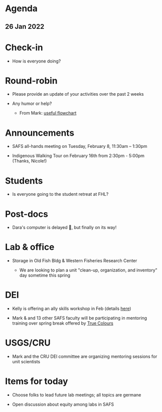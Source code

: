 # Agenda

## 26 Jan 2022


# Check-in

* How is everyone doing?


# Round-robin

* Please provide an update of your activities over the past 2 weeks

* Any humor or help?
    * From Mark: [useful flowchart](https://twitter.com/social_brains/status/1485483019087454209)


# Announcements

* SAFS all-hands meeting on Tuesday, February 8, 11:30am – 1:30pm 

* Indigenous Walking Tour on February 16th from 2:30pm - 5:00pm (Thanks, Nicole!)


# Students

* Is everyone going to the student retreat at FHL?


# Post-docs

* Dara's computer is delayed 🙁, but finally on its way!


# Lab & office

* Storage in Old Fish Bldg & Western Fisheries Research Center

    - We are looking to plan a unit "clean-up, organization, and inventory" day sometime this spring


# DEI

* Kelly is offering an ally skills workshop in Feb (details [here](https://docs.google.com/forms/d/e/1FAIpQLScKcBpirLIGyUfOFfkItlSheh776yyRbrOOx6QTJbvxsZeJjg/viewform))

* Mark & and 13 other SAFS faculty will be participating in mentoring training over spring break offered by [True Colours](https://www.truecolorsintl.com/)
 

# USGS/CRU

* Mark and the CRU DEI committee are organizing mentoring sessions for unit scientists


# Items for today

* Choose folks to lead future lab meetings; all topics are germane

* Open discussion about equity among labs in SAFS

